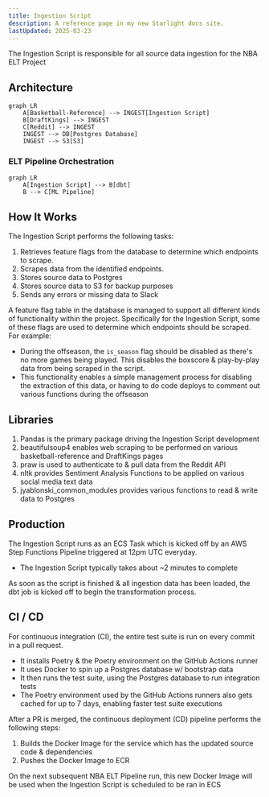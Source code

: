 ```yaml
---
title: Ingestion Script
description: A reference page in my new Starlight docs site.
lastUpdated: 2025-03-23
---
```


The Ingestion Script is responsible for all source data ingestion for the NBA ELT Project

## Architecture

``` mermaid
graph LR
    A[Basketball-Reference] --> INGEST[Ingestion Script]
    B[DraftKings] --> INGEST
    C[Reddit] --> INGEST
    INGEST --> DB[Postgres Database]
    INGEST --> S3[S3]
```

### ELT Pipeline Orchestration
``` mermaid
graph LR
    A[Ingestion Script] --> B[dbt]
    B --> C[ML Pipeline]
```

## How It Works

The Ingestion Script performs the following tasks:

1. Retrieves feature flags from the database to determine which endpoints to scrape.
2. Scrapes data from the identified endpoints.
3. Stores source data to Postgres
4. Stores source data to S3 for backup purposes
5. Sends any errors or missing data to Slack

A feature flag table in the database is managed to support all different kinds of functionality within the project. Specifically for the Ingestion Script, some of these flags are used to determine which endpoints should be scraped. For example:

- During the offseason, the `is_season` flag should be disabled as there's no more games being played. This disables the boxscore & play-by-play data from being scraped in the script.
- This functionality enables a simple management process for disabling the extraction of this data, or having to do code deploys to comment out various functions during the offseason

## Libraries

1. Pandas is the primary package driving the Ingestion Script development
2. beautifulsoup4 enables web scraping to be performed on various basketball-reference and DraftKings pages
3. praw is used to authenticate to & pull data from the Reddit API
4. nltk provides Sentiment Analysis Functions to be applied on various social media text data
5. jyablonski_common_modules provides various functions to read & write data to Postgres

## Production

The Ingestion Script runs as an ECS Task which is kicked off by an AWS Step Functions Pipeline triggered at 12pm UTC everyday.

- The Ingestion Script typically takes about ~2 minutes to complete

As soon as the script is finished & all ingestion data has been loaded, the dbt job is kicked off to begin the transformation process.

## CI / CD

For continuous integration (CI), the entire test suite is run on every commit in a pull request.

- It installs Poetry & the Poetry environment on the GitHub Actions runner
- It uses Docker to spin up a Postgres database w/ bootstrap data
- It then runs the test suite, using the Postgres database to run integration tests
- The Poetry environment used by the GitHub Actions runners also gets cached for up to 7 days, enabling faster test suite executions

After a PR is merged, the continuous deployment (CD) pipeline performs the following steps:

1. Builds the Docker Image for the service which has the updated source code & dependencies
2. Pushes the Docker Image to ECR

On the next subsequent NBA ELT Pipeline run, this new Docker Image will be used when the Ingestion Script is scheduled to be ran in ECS
